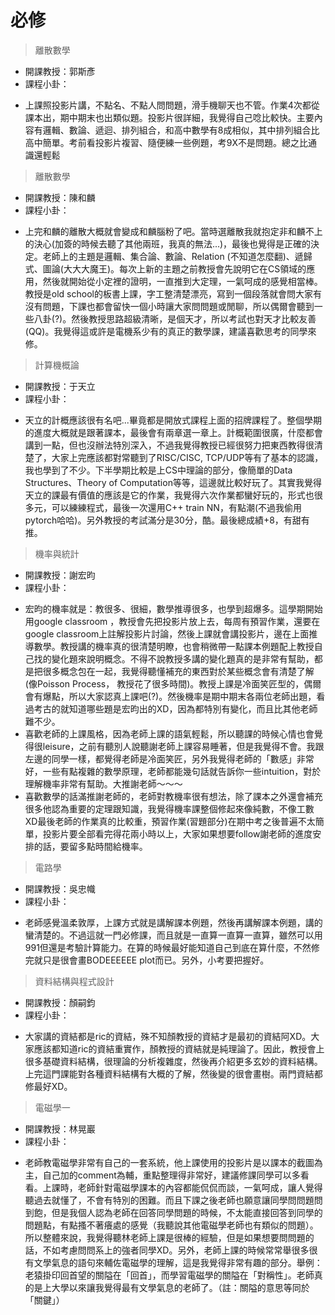 # 必修

> 離散數學

* 開課教授：郭斯彥
* 課程小卦：
 - 上課照投影片講，不點名、不點人問問題，滑手機聊天也不管。作業4次都從課本出，期中期末也出類似題。投影片很詳細，我覺得自己唸比較快。主要內容有邏輯、數論、遞迴、排列組合，和高中數學有8成相似，其中排列組合比高中簡單。考前看投影片複習、隨便練一些例題，考9X不是問題。總之比通識還輕鬆

> 離散數學

* 開課教授：陳和麟
* 課程小卦：
 - 上完和麟的離散大概就會變成和麟腦粉了吧。當時選離散我就抱定非和麟不上的決心(加簽的時候去聽了其他兩班，我真的無法...)，最後也覺得是正確的決定。老師上的主題是邏輯、集合論、數論、Relation (不知道怎麼翻)、遞歸式、圖論(大大大魔王)。每次上新的主題之前教授會先說明它在CS領域的應用，然後就開始從小定裡的證明，一直推到大定理，一氣呵成的感覺相當棒。教授是old school的板書上課，字工整清楚漂亮，寫到一個段落就會問大家有沒有問題，下課也都會留快一個小時讓大家問問題或閒聊，所以偶爾會聽到一些八卦(?)。然後教授思路超級清晰，是個天才，所以考試也對天才比較友善(QQ)。我覺得這或許是電機系少有的真正的數學課，建議喜歡思考的同學來修。

> 計算機概論

* 開課教授：于天立
* 課程小卦：
 - 天立的計概應該很有名吧...畢竟都是開放式課程上面的招牌課程了。整個學期的進度大概就是跟著課本，最後會有兩章選一章上。計概範圍很廣，什麼都會講到一點，但也沒辦法特別深入，不過我覺得教授已經很努力把東西教得很清楚了，大家上完應該都對常聽到了RISC/CISC, TCP/UDP等有了基本的認識，我也學到了不少。下半學期比較是上CS中理論的部分，像簡單的Data Structures、Theory of Computation等等，這邊就比較好玩了。其實我覺得天立的課最有價值的應該是它的作業，我覺得六次作業都蠻好玩的，形式也很多元，可以練練程式，最後一次還用C++ train NN，有點潮(不過我偷用pytorch哈哈)。另外教授的考試滿分是30分，酷。最後總成績+8，有甜有推。

> 機率與統計

* 開課教授：謝宏昀
* 課程小卦：
 - 宏昀的機率就是：教很多、很細，數學推導很多，也學到超爆多。這學期開始用google classroom ，教授會先把投影片放上去，每周有預習作業，還要在google classroom上註解投影片討論，然後上課就會講投影片，邊在上面推導數學。教授講的機率真的很清楚明瞭，也會稍微帶一點課本例題配上教授自己找的變化題來說明概念。不得不說教授多講的變化題真的是非常有幫助，都是把很多概念包在一起，我覺得聽懂補充的東西對於某些概念會有清楚了解(像Poisson Process， 教授花了很多時間)。教授上課是冷面笑匠型的，偶爾會有爆點，所以大家認真上課吧(?)。然後機率是期中期末各兩位老師出題，看過考古的就知道哪些題是宏昀出的XD，因為都特別有變化，而且比其他老師難不少。
 - 喜歡老師的上課風格，因為老師上課的語氣輕鬆，所以聽課的時候心情也會覺得很leisure，之前有聽別人說聽謝老師上課容易睡著，但是我覺得不會。我跟左邊的同學一樣，都覺得老師是冷面笑匠，另外我覺得老師的「數感」非常好，一些有點複雜的數學原理，老師都能幾句話就告訴你一些intuition，對於理解機率非常有幫助。大推謝老師～～～
 - 喜歡數學的話滿推謝老師的，老師對教機率很有想法，除了課本之外還會補充很多他認為重要的定理跟知識，我覺得機率課整個修起來像純數，不像工數XD最後老師的作業真的比較重，預習作業(習題部分)在期中考之後普遍不太簡單，投影片要全部看完得花兩小時以上，大家如果想要follow謝老師的進度安排的話，要留多點時間給機率。

> 電路學

* 開課教授：吳忠幟
* 課程小卦：
 - 老師感覺溫柔敦厚，上課方式就是講解課本例題，然後再講解課本例題，講的蠻清楚的。不過這就一門必修課，而且就是一直算一直算一直算，雖然可以用991但還是考驗計算能力。在算的時候最好能知道自己到底在算什麼，不然修完就只是很會畫BODEEEEEE plot而已。另外，小考要把握好。

> 資料結構與程式設計

* 開課教授：顏嗣鈞
* 課程小卦：
 - 大家講的資結都是ric的資結，殊不知顏教授的資結才是最初的資結阿XD。大家應該都知道ric的資結重實作，顏教授的資結就是純理論了。因此，教授會上很多基礎資料結構，很理論的分析複雜度，然後再介紹更多玄妙的資料結構。上完這門課能對各種資料結構有大概的了解，然後變的很會畫樹。兩門資結都修最好XD。

> 電磁學一

* 開課教授：林晃巖
* 課程小卦：
 - 老師教電磁學非常有自己的一套系統，他上課使用的投影片是以課本的截圖為主，自己加的comment為輔，重點整理得非常好，建議修課同學可以多看看。上課時，老師針對電磁學課本的內容都能侃侃而談，一氣呵成，讓人覺得聽過去就懂了，不會有特別的困難。而且下課之後老師也願意讓同學問問題問到飽，但是我個人認為老師在回答同學問題的時候，不太能直接回答到同學的問題點，有點搔不著癢處的感覺（我聽說其他電磁學老師也有類似的問題）。所以整體來說，我覺得聽林老師上課是很棒的經驗，但是如果想要問問題的話，不如考慮問問系上的強者同學XD。另外，老師上課的時候常常舉很多很有文學氣息的語句來輔佐電磁學的理解，這是我覺得非常有趣的部分。舉例：老猿掛印回首望的關隘在「回首」，而學習電磁學的關隘在「對稱性」。老師真的是上大學以來讓我覺得最有文學氣息的老師了。（註：關隘的意思等同於「關鍵」）
